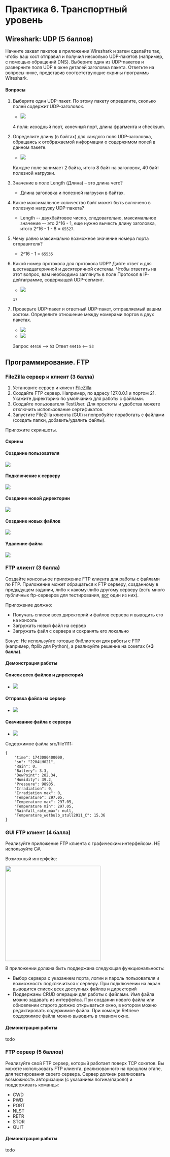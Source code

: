 # Практика 6. Транспортный уровень

## Wireshark: UDP (5 баллов)
Начните захват пакетов в приложении Wireshark и затем сделайте так, чтобы ваш хост отправил и
получил несколько UDP-пакетов (например, с помощью обращений DNS).
Выберите один из UDP-пакетов и разверните поля UDP в окне деталей заголовка пакета.
Ответьте на вопросы ниже, представив соответствующие скрины программы Wireshark.

#### Вопросы
1. Выберите один UDP-пакет. По этому пакету определите, сколько полей содержит UDP-заголовок.
   - ![](./images/image_1.png)

   4 поля: исходный порт, конечный порт, длина фрагмента и checksum. 
2. Определите длину (в байтах) для каждого поля UDP-заголовка, обращаясь к отображаемой
   информации о содержимом полей в данном пакете.
   - ![](./images/image_2.png)

   Каждое поле занимает 2 байта, итого 8 байт на заголовок, 40 байт полезной нагрузки.
3. Значение в поле Length (Длина) – это длина чего?
   - Длина заголовка и полезной нагрузки в байтах.
4. Какое максимальное количество байт может быть включено в полезную нагрузку UDP-пакета?
   - Length -- двухбайтовое число, следовательно, максимальное значение -- это 2^16 - 1, еще нужно вычесть длину заголовка, итого 2^16 - 1 - 8 = `65527`.
5. Чему равно максимально возможное значение номера порта отправителя?
   - 2^16 - 1 = `65535`
6. Какой номер протокола для протокола UDP? Дайте ответ и для шестнадцатеричной и
   десятеричной системы. Чтобы ответить на этот вопрос, вам необходимо заглянуть в поле
   Протокол в IP-дейтаграмме, содержащей UDP-сегмент.
   - ![](./images/image_3.png)

   `17`
7. Проверьте UDP-пакет и ответный UDP-пакет, отправляемый вашим хостом. Определите
   отношение между номерами портов в двух пакетах.
   - ![](./images/image_4.png)
   - ![](./images/image_5.png)

   Запрос `44416` --> `53`
   Ответ  `44416` <-- `53`

## Программирование. FTP

### FileZilla сервер и клиент (3 балла)
1. Установите сервер и клиент [FileZilla](https://filezilla.ru/get)
2. Создайте FTP сервер. Например, по адресу 127.0.0.1 и портом 21. 
   Укажите директорию по умолчанию для работы с файлами.
3. Создайте пользователя TestUser. Для простоты и удобства можете отключить использование сертификатов.
4. Запустите FileZilla клиента (GUI) и попробуйте поработать с файлами (создать папки,
добавить/удалить файлы).

Приложите скриншоты.

#### Скрины
#### Создание пользователя
![](./images/ftp_1.png)

#### Подключение к серверу
![](./images/ftp_2.png)

#### Создание новой директории
![](./images/ftp_3.png)

#### Создание новых файлов
![](./images/ftp_4.png)

#### Удаление файла
![](./images/ftp_5.png)

### FTP клиент (3 балла)
Создайте консольное приложение FTP клиента для работы с файлами по FTP. Приложение может
обращаться к FTP серверу, созданному в предыдущем задании, либо к какому-либо другому серверу 
(есть много публичных ftp-серверов для тестирования, [вот](https://dlptest.com/ftp-test/) один из них).

Приложение должно:
- Получать список всех директорий и файлов сервера и выводить его на консоль
- Загружать новый файл на сервер
- Загружать файл с сервера и сохранять его локально

Бонус: Не используйте готовые библиотеки для работы с FTP (например, ftplib для Python), а реализуйте решение на сокетах **(+3 балла)**.

#### Демонстрация работы

#### Список всех файлов и директорий
- ![](./images/ftp_client_1.png)

#### Отправка файла на сервер
- ![](./images/ftp_client_2.png)

#### Скачивание файла с сервера
- ![](./images/ftp_client_3.png)

Содержимое файла src/file1111:

```
{
	"time": 1743080400000,
	"sn": "2204LH021",
	"Rain": 0,
	"Battery": 3.3,
	"DewPoint": 282.34,
	"Humidity": 39.2,
	"Pressure": 98905,
	"Irradiation": 0,
	"Irradiation max": 0,
	"Temperature": 297.05,
	"Temperature max": 297.05,
	"Temperature min": 297.05,
	"Rainfall_rate_max": null,
	"Temperature_wetbulb_stull2011_C": 15.36
}
```

### GUI FTP клиент (4 балла)
Реализуйте приложение FTP клиента с графическим интерфейсом. НЕ используйте C#.

Возможный интерфейс:

<img src="images/example-ftp-gui.png" width=300 />

В приложении должна быть поддержана следующая функциональность:
- Выбор сервера с указанием порта, логин и пароль пользователя и возможность
подключиться к серверу. При подключении на экран выводится список всех доступных
файлов и директорий
- Поддержаны CRUD операции для работы с файлами. Имя файла можно задавать из
интерфейса. При создании нового файла или обновлении старого должно открываться
окно, в котором можно редактировать содержимое файла. При команде Retrieve
содержимое файла можно выводить в главном окне.

#### Демонстрация работы
todo

### FTP сервер (5 баллов)
Реализуйте свой FTP сервер, который работает поверх TCP сокетов. Вы можете использовать FTP клиента, реализованного на прошлом этапе, для тестирования своего сервера.
Сервер должен реализовать возможность авторизации (с указанием логина/пароля) и поддерживать команды:
- CWD
- PWD
- PORT
- NLST
- RETR
- STOR
- QUIT

#### Демонстрация работы
todo
